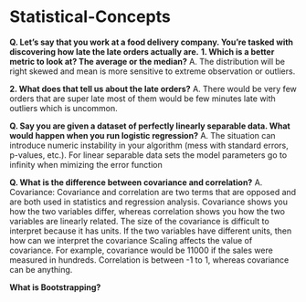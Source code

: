 # Statistical-Concepts

**Q. Let’s say that you work at a food delivery company. You’re tasked with discovering how late the late orders actually are.**
**1. Which is a better metric to look at? The average or the median?**
A. The distribution will be right skewed and mean is more sensitive to extreme observation or outliers.

**2. What does that tell us about the late orders?**
A. There would be very few orders that are super late most of them would be few minutes late with outliers which is uncommon.

**Q. Say you are given a dataset of perfectly linearly separable data. What would happen when you run logistic regression?**
A. The situation can introduce numeric instability in your algorithm (mess with standard errors, p-values, etc.). For linear separable data sets the model parameters go to infinity when mimizing the error function

**Q. What is the difference between covariance and correlation?**
A. Covariance: Covariance and correlation are two terms that are opposed and are both used in statistics and regression analysis. Covariance shows you how the two variables differ, whereas correlation shows you how the two variables are linearly related.
The size of the covariance is difficult to interpret because it has units. If the two variables have different units, then how can we interpret the covariance
Scaling affects the value of covariance. For example, covariance would be 11000 if the sales were measured in hundreds.
Correlation is between -1 to 1, whereas covariance can  be anything.

**What is Bootstrapping?**
